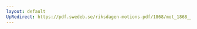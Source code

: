 ```yaml
---
layout: default
UpRedirect: https://pdf.swedeb.se/riksdagen-motions-pdf/1868/mot_1868__ak__00050/mot_1868__ak__00050_002.pdf
---
```

